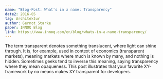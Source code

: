 ```yaml
---
name: "Blog-Post: What's in a name: Transparency"
date2: 2016-05
tag: Architektur
author: Gernot Starke
paper: INNOQ Blog
link: https://www.innoq.com/en/blog/whats-in-a-name-transparency/
---
```

The term transparent denotes something translucent, where light can shine through. 
It is, for example, used in context of economics (transparent markets), meaning markets where much is known by many, 
and nothing is hidden. Sometimes geeks tend to inverse this meaning, saying transparency where they mean opaqueness. 
This post illustrates that your favorite XY-framework by no means makes XY transparent for developers.
